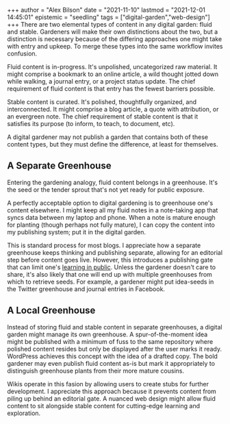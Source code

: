 +++
author = "Alex Bilson"
date = "2021-11-10"
lastmod = "2021-12-01 14:45:01"
epistemic = "seedling"
tags = ["digital-garden","web-design"]
+++
There are two elemental types of content in any digital garden: fluid and stable. Gardeners will make their own distinctions about the two, but a distinction is necessary because of the differing approaches one might take with entry and upkeep. To merge these types into the same workflow invites confusion.

Fluid content is in-progress. It's unpolished, uncategorized raw material. It might comprise a bookmark to an online article, a wild thought jotted down while walking, a journal entry, or a project status update. The chief requirement of fluid content is that entry has the fewest barriers possible.

Stable content is curated. It's polished, thoughtfully organized, and interconnected. It might comprise a blog article, a quote with attribution, or an evergreen note. The chief requirement of stable content is that it satisfies its purpose (to inform, to teach, to document, etc).

A digital gardener may not publish a garden that contains both of these content types, but they must define the difference, at least for themselves.

## A Separate Greenhouse

Entering the gardening analogy, fluid content belongs in a greenhouse. It's the seed or the tender sprout that's not yet ready for public exposure.

A perfectly acceptable option to digital gardening is to greenhouse one's content elsewhere. I might keep all my fluid notes in a note-taking app that syncs data between my laptop and phone. When a note is mature enough for planting (though perhaps not fully mature), I can copy the content into my publishing system; put it in the digital garden.

This is standard process for most blogs. I appreciate how a separate greenhouse keeps thinking and publishing separate, allowing for an editorial step before content goes live. However, this introduces a publishing gate that can limit one's [learning in public](). Unless the gardener doesn't care to share, it's also likely that one will end up with multiple greenhouses from which to retrieve seeds. For example, a gardener might put idea-seeds in the Twitter greenhouse and journal entries in Facebook.

## A Local Greenhouse

Instead of storing fluid and stable content in separate greenhouses, a digital garden might manage its own greenhouse. A spur-of-the-moment idea might be published with a minimum of fuss to the same repository where polished content resides but only be displayed after the user marks it ready. WordPress achieves this concept with the idea of a drafted copy. The bold gardener may even publish fluid content as-is but mark it appropriately to distinguish greenhouse plants from their more mature cousins.

Wikis operate in this fasion by allowing users to create stubs for further development. I appreciate this approach because it prevents content from piling up behind an editorial gate. A nuanced web design might allow fluid content to sit alongside stable content for cutting-edge learning and exploration.
